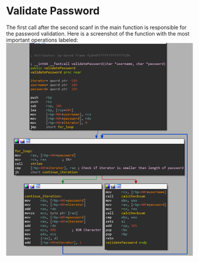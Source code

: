 # Validate Password
The first call after the second scanf in the main function is responsible for the password validation. Here is a screenshot of the function with the most important operations labeled:
![Validate password function](../images/validatePassword.png)